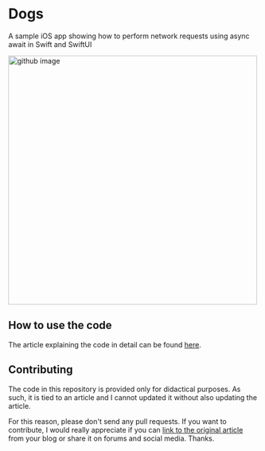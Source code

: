 # Dogs
A sample iOS app showing how to perform network requests using async await in Swift and SwiftUI

<img width="500" alt="github image" src="https://matteomanferdini.com/wp-content/uploads/2023/08/refreshing-an-async-view-in-the-xcode-canvas.jpeg">

## How to use the code

The article explaining the code in detail can be found [here](https://matteomanferdini.com/swift-async-await/).

## Contributing

The code in this repository is provided only for didactical purposes. As such, it is tied to an article and I cannot updated it without also updating the article.

For this reason, please don't send any pull requests. If you want to contribute, I would really appreciate if you can [link to the original article](https://matteomanferdini.com/swift-async-await/) from your blog or share it on forums and social media. Thanks.